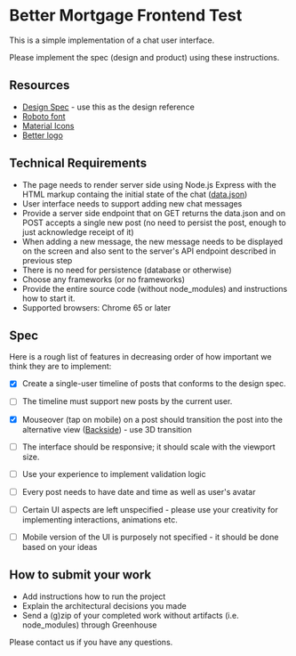 # Better Mortgage Frontend Test

This is a simple implementation of a chat user interface.

Please implement the spec (design and product) using these instructions.


## Resources

* [Design Spec](Design-Spec-Main.png) - use this as the design reference
* [Roboto font](https://fonts.google.com/specimen/Roboto)
* [Material Icons](http://google.github.io/material-design-icons/)
* [Better logo](better-icon.svg)


## Technical Requirements

* The page needs to render server side using Node.js Express with the HTML
  markup containg the initial state of the chat ([data.json](data.json)) 
* User interface needs to support adding new chat messages
* Provide a server side endpoint that on GET returns the data.json and on POST
  accepts a single new post (no need to persist the post, enough to just
  acknowledge receipt of it)
* When adding a new message, the new message needs to be displayed on the
  screen and also sent to the server's API endpoint described in previous step
* There is no need for persistence (database or otherwise)
* Choose any frameworks (or no frameworks)
* Provide the entire source code (without node_modules) and instructions how to
  start it.
* Supported browsers: Chrome 65 or later


## Spec

Here is a rough list of features in decreasing order of how important we think
they are to implement:

* [x] Create a single-user timeline of posts that conforms to the design spec.
* [ ] The timeline must support new posts by the current user.
* [x] Mouseover (tap on mobile) on a post should transition the post into the alternative view ([Backside](Design-Spec-Click.png)) - use 3D transition
* [ ] The interface should be responsive; it should scale with the viewport size.
* [ ] Use your experience to implement validation logic
* [ ] Every post needs to have date and time as well as user's avatar
* [ ] Certain UI aspects are left unspecified - please use your creativity for implementing interactions, animations etc.
* [ ] Mobile version of the UI is purposely not specified - it should be done based on your ideas


## How to submit your work

* Add instructions how to run the project
* Explain the architectural decisions you made
* Send a (g)zip of your completed work without artifacts (i.e. node_modules)
  through Greenhouse

Please contact us if you have any questions.